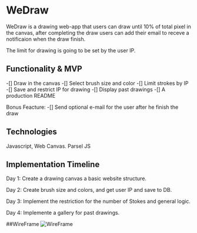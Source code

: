 # WeDraw

WeDraw is a drawing web-app that users can draw until 10% of total pixel in the canvas,
after completing the draw users can add their email to receve a notificaion when the draw
finish.

The limit for drawing is going to be set by the user IP.

## Functionality & MVP

-[] Draw in the canvas
-[] Select brush size and color
-[] Limit strokes by IP
-[] Save and restrict IP for drawing
-[] Display past drawings
-[] A production README

Bonus Feacture:
-[] Send optional e-mail for the user after he finish the draw

## Technologies

Javascript, Web Canvas. Parsel JS

## Implementation Timeline

Day 1: Create a drawing canvas a basic website structure.

Day 2: Create brush size and colors, and get user IP and save to DB.

Day 3: Implement the restriction for the number of Stokes and general logic.

Day 4: Implemente a gallery for past drawings.

##WireFrame
![WireFrame](https://i.ibb.co/7WfZRfC/untitled-Window.png)
